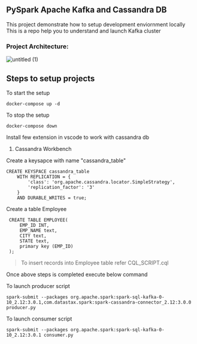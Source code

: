 ## PySpark Apache Kafka and  Cassandra DB 



This project demonstrate how to setup development enviornment locally
This is a repo help you to understand and launch Kafka cluster 


### Project Architecture:
![untitled (1)](https://user-images.githubusercontent.com/115451707/219657272-0b190c35-b148-43d3-a30f-7611705f3a6f.png)


## Steps to setup projects

To start the setup
```
docker-compose up -d
```

To stop the setup
```
docker-compose down
```

Install few extension in vscode to work with cassandra db
1. Cassandra Workbench

Create a keysapce with name "cassandra_table"
```
CREATE KEYSPACE cassandra_table
	WITH REPLICATION = {
		'class': 'org.apache.cassandra.locator.SimpleStrategy',
		'replication_factor': '3'
	}
	AND DURABLE_WRITES = true;
```

Create a table Employee
```
 CREATE TABLE EMPLOYEE(
     EMP_ID INT,
     EMP_NAME text,
     CITY text,
     STATE text,
     primary key (EMP_ID)
 );
```

> To insert records into Employee table refer CQL_SCRIPT.cql

Once above steps is completed execute below command

To launch producer script
```
spark-submit --packages org.apache.spark:spark-sql-kafka-0-10_2.12:3.0.1,com.datastax.spark:spark-cassandra-connector_2.12:3.0.0  producer.py 
```

To launch consumer script
```
spark-submit --packages org.apache.spark:spark-sql-kafka-0-10_2.12:3.0.1 consumer.py 
```
